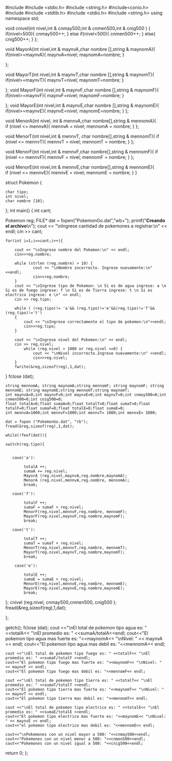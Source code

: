 #include <iostream>
#include <stdio.h>
#include <string.h>
#include<conio.h>
#include<string>
#include <stdlib.h>
#include <stdio.h>
#include <string.h>
using namespace std;

void cnivel(int nivel,int & cnmay500,int & cnmen500,int & cnig500 ) {
 if(nivel>500){
    cnmay500++;
 }
    else if(nivel<500){
        cnmen500++;
    }
    else{
        cnig500++;
    }
 };

void MayorA(int nivel,int & maynvA,char nombre [],string & maynomA){
  if(nivel>=maynvA){
    maynvA=nivel;
    maynomA=nombre;
  }

};

void MayorT(int nivel,int & maynvT,char nombre [],string & maynomT){
  if(nivel>=maynvT){
    maynvT=nivel;
    maynomT=nombre;
  } 

};
void MayorF(int nivel,int & maynvF,char nombre [],string & maynomF){
  if(nivel>=maynvF){
    maynvF=nivel;
    maynomF=nombre;
  }

};
void MayorE(int nivel,int & maynvE,char nombre [],string & maynomE){
  if(nivel>=maynvE){
    maynvE=nivel;
    maynomE=nombre;
  }
};

void MenorA(int nivel, int & mennvA,char nombre[],string & mennomA){  
if (nivel <= mennvA){
 	mennvA = nivel;
 	mennomA = nombre;
 }
};

void MenorT(int nivel,int & mennvT, char nombre[],string & mennomT){
  if (nivel <= mennvT){
 	mennvT = nivel;
 	mennomT = nombre;
 }
};


void MenorF(int nivel,int & mennvF,char nombre[],string & mennomF){ 
 if (nivel <= mennvF){
 	mennvF = nivel;
 	mennomF = nombre;
 }
};

void MenorE(int nivel,int & mennvE,char nombre[],string & mennomE){  
 if (nivel <= mennvE){
 	mennvE = nivel;
 	mennomE = nombre;
 }
 }

 struct Pokemon {
	
	char tipo;
	int nivel;
	char nombre [10];
	
}; 
int main() {
	int cant;


Pokemon reg;
	FILE* dat = fopen("PokemonGo.dat","wb+");
	printf("**********Creando el archivo**********\n");
	cout << "\nIngrese cantidad de pokemones a registrar:\n" << endl;
	cin >> cant;
	
	for(int i=1;i<=cant;i++){
		
		cout << "\nIngrese nombre del Pokemon:\n" << endl;
		cin>>reg.nombre;
		
		while (strlen (reg.nombre) > 10) {
				cout << "\nNombre incorrecto. Ingrese nuevamente:\n" <<endl;
				cin>>reg.nombre;	
		}
		cout << "\nIngrese tipo de Pokemon: \n Si es de agua ingrese: a \n Si es de fuego ingrese: f \n Si es de Tierra ingrese: t \n Si es electrico ingrese: e \n" << endl;
		cin >> reg.tipo;
		
		while ( (reg.tipo)!= 'a'&& (reg.tipo)!='e'&&(reg.tipo)!='f'&& (reg.tipo)!='t')
		{
			cout << "\nIngrese correctamente el tipo de pokemon:\n"<<endl;
			cin>>reg.tipo;
		}
		
		cout << "\nIngrese nivel del Pokemon:\n" << endl;
		cin >> reg.nivel;
			while (reg.nivel > 1000 or reg.nivel <=0) {
				cout << "\nNivel incorrecto.Ingrese nuevamente:\n" <<endl;
				cin>>reg.nivel;	
		}		
		fwrite(&reg,sizeof(reg),1,dat);

}
fclose (dat);

    string mennomA; string maynomA;string mennomF; string maynomF; string mennomE; string maynomE;string mennomT;string maynomT;
    int maynvA=0;int maynvF=0;int maynvE=0;int maynvT=0;int cnmay500=0;int cnmen500=0;int cnig500=0;
    float totalA=0;float sumaA=0;float totalT=0;float sumaT=0;float totalF=0;float sumaF=0;float totalE=0;float sumaE=0;
    int mennvA=1000;int mennvF=1000;int mennvT= 1000;int mennvE= 1000; 

	dat = fopen ("PokemonGo.dat", "rb");
	fread(&reg,sizeof(reg),1,dat);
	
	while(!feof(dat)){
		
    switch(reg.tipo){


	   case('a'):
	        
       	    totalA ++;
			sumaA += reg.nivel;
            MayorA (reg.nivel,maynvA,reg.nombre,maynomA);
			MenorA (reg.nivel,mennvA,reg.nombre, mennomA);
			break;
              
       case('f'):
            
            totalF ++;
			sumaF = sumaF + reg.nivel;
            MenorF(reg.nivel,mennvF,reg.nombre, mennomF);
            MayorF(reg.nivel,maynvF,reg.nombre,maynomF);
            break;
            
       case('t'):
	        
            totalT ++;
			sumaT = sumaT + reg.nivel;
		    MenorT(reg.nivel,mennvT,reg.nombre, mennomT);
            MayorT(reg.nivel,maynvT,reg.nombre,maynomT);
			break;
			
        case('e'):
            
			totalE ++;
			sumaE = sumaE + reg.nivel;
			MenorE(reg.nivel,mennvE,reg.nombre, mennomE);
            MayorE(reg.nivel,maynvE,reg.nombre,maynomE);
	        break;    
   };
    cnivel (reg.nivel, cnmay500,cnmen500, cnig500 );
    fread(&reg,sizeof(reg),1,dat);
    
};

getch();
fclose (dat);
	cout <<"\nEl total de pokemon tipo agua es: " <<totalA<< "\nEl promedio es: " <<sumaA/totalA<<endl;
    cout<<"El pokemon tipo agua mas fuerte es: "<<maynomA<< "\nNivel: " << maynvA << endl;
    cout<<"El pokemon tipo agua mas debil es: "<<mennomA<< endl;
    
    cout <<"\nEl total de pokemon tipo fuego es: " <<totalF<< "\nEl promedio es: " <<sumaF/totalF <<endl;
    cout<<"El pokemon tipo fuego mas fuerte es: "<<maynomF<< "\nNivel: " << maynvF << endl;
    cout<<"El pokemon tipo fuego mas debil es: "<<mennomF<< endl; 
       
    cout <<"\nEl total de pokemon tipo tierra es: " <<totalT<< "\nEl promedio es: " <<sumaT/totalT <<endl;
    cout<<"El pokemon tipo tierra mas fuerte es: "<<maynomT<< "\nNivel: " << maynvT << endl;
    cout<<"El pokemon tipo tierra mas debil es: "<<mennomT<< endl; 
            
    cout <<"\nEl total de pokemon tipo electrico es: " <<totalE<< "\nEl promedio es: " <<sumaE/totalE <<endl;
    cout<<"El pokemon tipo electrico mas fuerte es: "<<maynomE<< "\nNivel: " << maynvE << endl;
    cout<<"el pokemon tipo electrico mas debil es: "<<mennomE<< endl; 
    
    cout<<"\nPokemones con un nivel mayor a 500: "<<cnmay500<<endl;
    cout<<"Pokemones con un nivel menor a 500: "<<cnmen500<<endl;
    cout<<"Pokemones con un nivel igual a 500: "<<cnig500<<endl;
return 0;
};
